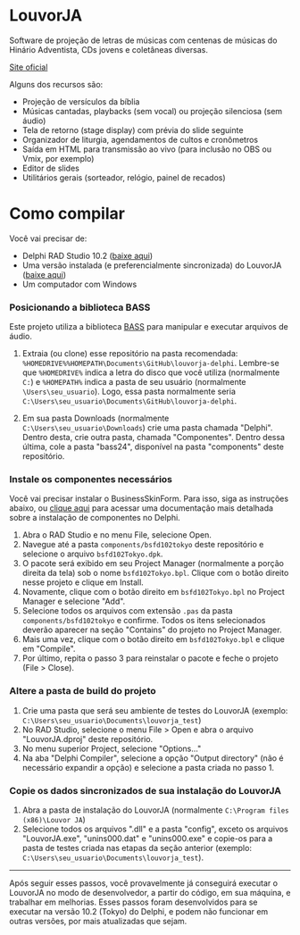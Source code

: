 # LouvorJA

Software de projeção de letras de músicas com centenas de músicas do Hinário Adventista, CDs jovens e coletâneas diversas.

[Site oficial](https://louvorja.com.br/)

Alguns dos recursos são:

- Projeção de versículos da bíblia
- Músicas cantadas, playbacks (sem vocal) ou projeção silenciosa (sem áudio)
- Tela de retorno (stage display) com prévia do slide seguinte
- Organizador de liturgia, agendamentos de cultos e cronômetros
- Saída em HTML para transmissão ao vivo (para inclusão no OBS ou Vmix, por exemplo)
- Editor de slides
- Utilitários gerais (sorteador, relógio, painel de recados)

# Como compilar

Você vai precisar de:

- Delphi RAD Studio 10.2 ([baixe aqui](https://altd.embarcadero.com/download/radstudio/10.2/delphicbuilder10_2.iso))
- Uma versão instalada (e preferencialmente sincronizada) do LouvorJA ([baixe aqui](https://louvorja.com.br/download/))
- Um computador com Windows

### Posicionando a biblioteca BASS

Este projeto utiliza a biblioteca [BASS](https://www.un4seen.com/) para manipular e executar arquivos de áudio.

1. Extraia (ou clone) esse repositório na pasta recomendada: `%HOMEDRIVE%%HOMEPATH\Documents\GitHub\louvorja-delphi`. Lembre-se que `%HOMEDRIVE%` indica a letra do disco que você utiliza (normalmente `C:`) e `%HOMEPATH%` indica a pasta de seu usuário (normalmente `\Users\seu_usuario`). Logo, essa pasta normalmente seria `C:\Users\seu_usuario\Documents\GitHub\louvorja-delphi`.

2. Em sua pasta Downloads (normalmente `C:\Users\seu_usuario\Downloads`) crie uma pasta chamada "Delphi". Dentro desta, crie outra pasta, chamada "Componentes". Dentro dessa última, cole a pasta "bass24", disponível na pasta "components" deste repositório.

### Instale os componentes necessários

Você vai precisar instalar o BusinessSkinForm. Para isso, siga as instruções abaixo, ou [clique aqui](https://delphidabbler.com/install-to-ide) para acessar uma documentação mais detalhada sobre a instalação de componentes no Delphi.

1. Abra o RAD Studio e no menu File, selecione Open.
2. Navegue até a pasta `components/bsfd102tokyo` deste repositório e selecione o arquivo `bsfd102Tokyo.dpk`.
3. O pacote será exibido em seu Project Manager (normalmente a porção direita da tela) sob o nome `bsfd102Tokyo.bpl`. Clique com o botão direito nesse projeto e clique em Install.
4. Novamente, clique com o botão direito em `bsfd102Tokyo.bpl` no Project Manager e selecione "Add".
5. Selecione todos os arquivos com extensão `.pas` da pasta `components/bsfd102tokyo` e confirme. Todos os itens selecionados deverão aparecer na seção "Contains" do projeto no Project Manager.
6. Mais uma vez, clique com o botão direito em `bsfd102Tokyo.bpl` e clique em "Compile".
7. Por último, repita o passo 3 para reinstalar o pacote e feche o projeto (File > Close).

### Altere a pasta de build do projeto

1. Crie uma pasta que será seu ambiente de testes do LouvorJA (exemplo: `C:\Users\seu_usuario\Documents\louvorja_test`)
2. No RAD Studio, selecione o menu File > Open e abra o arquivo "LouvorJA.dproj" deste repositório.
3. No menu superior Project, selecione "Options..."
4. Na aba "Delphi Compiler", selecione a opção "Output directory" (não é necessário expandir a opção) e selecione a pasta criada no passo 1.

### Copie os dados sincronizados de sua instalação do LouvorJA

1. Abra a pasta de instalação do LouvorJA (normalmente `C:\Program files (x86)\Louvor JA`)
2. Selecione todos os arquivos ".dll" e a pasta "config", exceto os arquivos "LouvorJA.exe", "unins000.dat" e "unins000.exe" e copie-os para a pasta de testes criada nas etapas da seção anterior (exemplo: `C:\Users\seu_usuario\Documents\louvorja_test`).

---

Após seguir esses passos, você provavelmente já conseguirá executar o LouvorJA no modo de desenvolvedor, a partir do código, em sua máquina, e trabalhar em melhorias. Esses passos foram desenvolvidos para se executar na versão 10.2 (Tokyo) do Delphi, e podem não funcionar em outras versões, por mais atualizadas que sejam.
